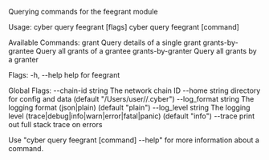 Querying commands for the feegrant module

Usage:
  cyber query feegrant [flags]
  cyber query feegrant [command]

Available Commands:
  grant             Query details of a single grant
  grants-by-grantee Query all grants of a grantee
  grants-by-granter Query all grants by a granter

Flags:
  -h, --help   help for feegrant

Global Flags:
      --chain-id string     The network chain ID
      --home string         directory for config and data (default "/Users/user//.cyber")
      --log_format string   The logging format (json|plain) (default "plain")
      --log_level string    The logging level (trace|debug|info|warn|error|fatal|panic) (default "info")
      --trace               print out full stack trace on errors

Use "cyber query feegrant [command] --help" for more information about a command.
